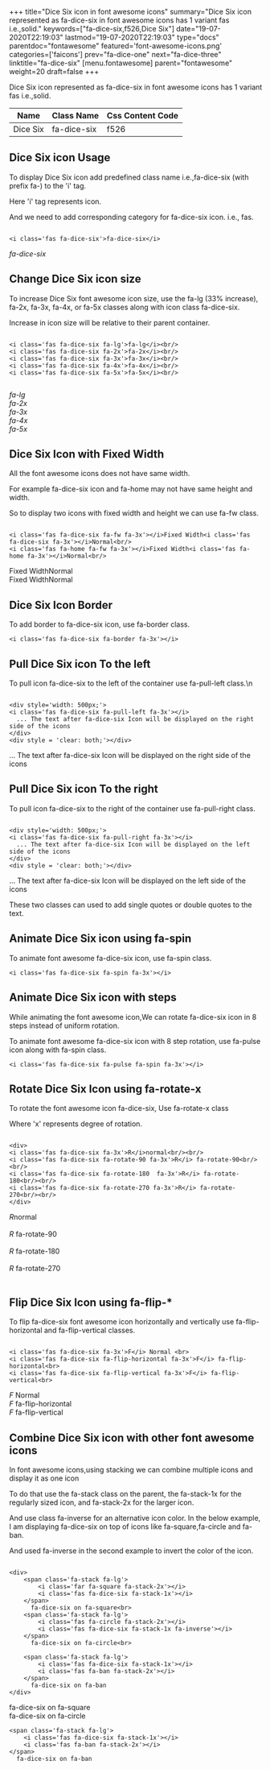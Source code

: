 +++
title="Dice Six icon in font awesome icons"
summary="Dice Six icon represented as fa-dice-six in font awesome icons has 1 variant fas i.e.,solid."
keywords=["fa-dice-six,f526,Dice Six"]
date="19-07-2020T22:19:03"
lastmod="19-07-2020T22:19:03"
type="docs"
parentdoc="fontawesome"
featured='font-awesome-icons.png'
categories=['faicons']
prev="fa-dice-one"
next="fa-dice-three"
linktitle="fa-dice-six"
[menu.fontawesome]
parent="fontawesome"
weight=20
draft=false
+++


Dice Six icon represented as fa-dice-six in font awesome icons has 1 variant fas i.e.,solid.

<div class='table-responsive'><table class='table'><thead><tr><th>Name</th><th>Class Name</th><th>Css Content Code</th></tr></thead><tbody><tr><td>Dice Six</td><td>fa-dice-six</td><td>f526</td></tr></tbody></table></div>



## Dice Six icon Usage

To display Dice Six icon add predefined class name i.e.,fa-dice-six (with prefix fa-) to the 'i' tag.

Here 'i' tag represents icon.

And we need to add corresponding category for fa-dice-six icon. i.e., fas.


```

<i class='fas fa-dice-six'>fa-dice-six</i>
```

<i class='fas fa-dice-six'>fa-dice-six</i>




## Change Dice Six icon size
To increase Dice Six font awesome icon size, use the fa-lg (33% increase), fa-2x, fa-3x, fa-4x, or fa-5x classes along with icon class fa-dice-six.

Increase in icon size will be relative to their parent container. 

```

<i class='fas fa-dice-six fa-lg'>fa-lg</i><br/>
<i class='fas fa-dice-six fa-2x'>fa-2x</i><br/>
<i class='fas fa-dice-six fa-3x'>fa-3x</i><br/>
<i class='fas fa-dice-six fa-4x'>fa-4x</i><br/>
<i class='fas fa-dice-six fa-5x'>fa-5x</i><br/>
            
```

<i class='fas fa-dice-six fa-lg'>fa-lg</i><br/>
<i class='fas fa-dice-six fa-2x'>fa-2x</i><br/>
<i class='fas fa-dice-six fa-3x'>fa-3x</i><br/>
<i class='fas fa-dice-six fa-4x'>fa-4x</i><br/>
<i class='fas fa-dice-six fa-5x'>fa-5x</i><br/>
            



## Dice Six Icon with Fixed Width 

All the font awesome icons does not have same width.

For example fa-dice-six icon and fa-home may not have same height and width.

So to display two icons with fixed width and height we can use fa-fw class.


```

<i class='fas fa-dice-six fa-fw fa-3x'></i>Fixed Width<i class='fas fa-dice-six fa-3x'></i>Normal<br/>
<i class='fas fa-home fa-fw fa-3x'></i>Fixed Width<i class='fas fa-home fa-3x'></i>Normal<br/>
```

<i class='fas fa-dice-six fa-fw fa-3x'></i>Fixed Width<i class='fas fa-dice-six fa-3x'></i>Normal<br/>
<i class='fas fa-home fa-fw fa-3x'></i>Fixed Width<i class='fas fa-home fa-3x'></i>Normal<br/>



## Dice Six Icon Border 

To add border to fa-dice-six icon, use fa-border class.


```
<i class='fas fa-dice-six fa-border fa-3x'></i>

```
<i class='fas fa-dice-six fa-border fa-3x'></i>





## Pull Dice Six icon To the left

To pull icon fa-dice-six to the left of the container use fa-pull-left class.\n

```

<div style='width: 500px;'>
<i class='fas fa-dice-six fa-pull-left fa-3x'></i>
  ... The text after fa-dice-six Icon will be displayed on the right side of the icons
</div>
<div style = 'clear: both;'></div>
```

<div style='width: 500px;'>
<i class='fas fa-dice-six fa-pull-left fa-3x'></i>
  ... The text after fa-dice-six Icon will be displayed on the right side of the icons
</div>
<div style = 'clear: both;'></div>




## Pull Dice Six icon To the right
To pull icon fa-dice-six to the right of the container use fa-pull-right class.

```

<div style='width: 500px;'>
<i class='fas fa-dice-six fa-pull-right fa-3x'></i>
  ... The text after fa-dice-six Icon will be displayed on the left side of the icons
</div>
<div style = 'clear: both;'></div>
```

<div style='width: 500px;'>
<i class='fas fa-dice-six fa-pull-right fa-3x'></i>
  ... The text after fa-dice-six Icon will be displayed on the left side of the icons
</div>
<div style = 'clear: both;'></div>

These two classes can used to add single quotes or double quotes to the text.


## Animate Dice Six icon using fa-spin
To animate font awesome fa-dice-six icon, use fa-spin class.

```
<i class='fas fa-dice-six fa-spin fa-3x'></i>
```
<i class='fas fa-dice-six fa-spin fa-3x'></i>




## Animate Dice Six icon with steps
While animating the font awesome icon,We can rotate fa-dice-six icon in 8 steps instead of uniform rotation.

To animate font awesome fa-dice-six icon with 8 step rotation, use fa-pulse icon along with fa-spin class.


```
<i class='fas fa-dice-six fa-pulse fa-spin fa-3x'></i>

```
<i class='fas fa-dice-six fa-pulse fa-spin fa-3x'></i>





## Rotate Dice Six Icon using fa-rotate-x
To rotate the font awesome icon fa-dice-six, Use fa-rotate-x class

Where 'x' represents degree of rotation.


```

<div>
<i class='fas fa-dice-six fa-3x'>R</i>normal<br/><br/>
<i class='fas fa-dice-six fa-rotate-90 fa-3x'>R</i> fa-rotate-90<br/><br/> 
<i class='fas fa-dice-six fa-rotate-180  fa-3x'>R</i> fa-rotate-180<br/><br/> 
<i class='fas fa-dice-six fa-rotate-270 fa-3x'>R</i> fa-rotate-270<br/><br/>
</div>
```

<div>
<i class='fas fa-dice-six fa-3x'>R</i>normal<br/><br/>
<i class='fas fa-dice-six fa-rotate-90 fa-3x'>R</i> fa-rotate-90<br/><br/> 
<i class='fas fa-dice-six fa-rotate-180  fa-3x'>R</i> fa-rotate-180<br/><br/> 
<i class='fas fa-dice-six fa-rotate-270 fa-3x'>R</i> fa-rotate-270<br/><br/>
</div>




## Flip Dice Six Icon using fa-flip-*
To flip fa-dice-six font awesome icon horizontally and vertically use fa-flip-horizontal and fa-flip-vertical classes. 

```

<i class='fas fa-dice-six fa-3x'>F</i> Normal <br>
<i class='fas fa-dice-six fa-flip-horizontal fa-3x'>F</i> fa-flip-horizontal<br>
<i class='fas fa-dice-six fa-flip-vertical fa-3x'>F</i> fa-flip-vertical<br>
```

<i class='fas fa-dice-six fa-3x'>F</i> Normal <br>
<i class='fas fa-dice-six fa-flip-horizontal fa-3x'>F</i> fa-flip-horizontal<br>
<i class='fas fa-dice-six fa-flip-vertical fa-3x'>F</i> fa-flip-vertical<br>




## Combine Dice Six icon with other font awesome icons
In font awesome icons,using stacking we can combine multiple icons and display it as one icon 

To do that use the fa-stack class on the parent, the fa-stack-1x for the regularly sized icon, and fa-stack-2x for the larger icon.

And use class fa-inverse for an alternative icon color. 
In the below example, I am displaying fa-dice-six on top of icons like fa-square,fa-circle and fa-ban.

And used fa-inverse in the second example to invert the color of the icon.

```

<div>
    <span class='fa-stack fa-lg'>
        <i class='far fa-square fa-stack-2x'></i>
        <i class='fas fa-dice-six fa-stack-1x'></i>
    </span>
      fa-dice-six on fa-square<br>
    <span class='fa-stack fa-lg'>
        <i class='fas fa-circle fa-stack-2x'></i>
        <i class='fas fa-dice-six fa-stack-1x fa-inverse'></i>
    </span>
      fa-dice-six on fa-circle<br>

    <span class='fa-stack fa-lg'>
        <i class='fas fa-dice-six fa-stack-1x'></i>
        <i class='fas fa-ban fa-stack-2x'></i>
    </span>
      fa-dice-six on fa-ban
</div>
```

<div>
    <span class='fa-stack fa-lg'>
        <i class='far fa-square fa-stack-2x'></i>
        <i class='fas fa-dice-six fa-stack-1x'></i>
    </span>
      fa-dice-six on fa-square<br>
    <span class='fa-stack fa-lg'>
        <i class='fas fa-circle fa-stack-2x'></i>
        <i class='fas fa-dice-six fa-stack-1x fa-inverse'></i>
    </span>
      fa-dice-six on fa-circle<br>

    <span class='fa-stack fa-lg'>
        <i class='fas fa-dice-six fa-stack-1x'></i>
        <i class='fas fa-ban fa-stack-2x'></i>
    </span>
      fa-dice-six on fa-ban
</div>






